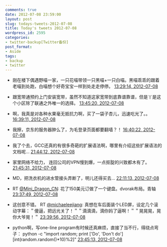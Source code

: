```yaml
---
comments: true
date: 2012-07-08 23:59:00
layout: post
slug: todays-tweets-2012-07-08
title: Today's tweets 2012-07-08
wordpress_id: 2595
categories:
- twitter-backup[Twitter备份]
post_format:
- Aside
tags:
- backup
- twitter
---
```





  * 刚在楼下偶遇野喵一家，一只花喵带领一只黑喵+一只白喵。黑喵乖乖的跟着老喵到处跑，白喵想个好奇宝宝一样到处走走停停。 [13:29:14, 2012-07-08](http://twitter.com/gfrog/statuses/221838333456809985)





  * 跟宽带通预约上门安装宽带，虽然不知道这家宽带到底靠谱靠谱，但是丫是这个小区除了联通之外唯一的选择。 [13:45:20, 2012-07-08](http://twitter.com/gfrog/statuses/221842382428180480)





  * 啊，我真是对各种水果毫无抵抗力啊，买了一袋子杏儿，迅速吃光了。。 [16:39:11, 2012-07-08](http://twitter.com/gfrog/statuses/221886132466618368)





  * 我擦，京东的服务器肿么了，为毛登录页面都要翻墙？！ [16:40:22, 2012-07-08](http://twitter.com/gfrog/statuses/221886431944130560)





  * 我了个去，GCC还真的有很多奇葩的扩展语法啊，哪里有介绍这些扩展语法的文档呢… [21:44:12, 2012-07-08](http://twitter.com/gfrog/statuses/221962893422370817)





  * 家里网络不给力， 连回公司的VPN慢到爆，一点抠腚的兴致都木有了。 [21:45:31, 2012-07-08](http://twitter.com/gfrog/statuses/221963223740588032)





  * MD，把洗衣机的进水管接头弄断了，明儿还得买去… [22:11:13, 2012-07-08](http://twitter.com/gfrog/statuses/221969693936848899)





  * RT [@Mini_Dragon_CN](http://twitter.com/Mini_Dragon_CN): 花了150美元订做了一个键盘。dvorak布局。青轴 [23:37:49, 2012-07-08](http://twitter.com/gfrog/statuses/221991485929832449)





  * 这创意不错。 RT [@michaeleejiang](http://twitter.com/michaeleejiang): 真想在车后面装个LED屏，设定几个滚动字幕：＂傻逼，把远光关了！＂＂滴滴滴，滴你妈了逼啊！＂＂晃晃晃，晃你大爷晃！＂ [23:39:56, 2012-07-08](http://twitter.com/gfrog/statuses/221992021261430784)





  * python啊，写one-line program有时候还真麻烦，直接了当不行，得绕点弯子： python -c "import random; print ['Do', 'Don't do'][int(random.random()*10)%2]" [23:45:13, 2012-07-08](http://twitter.com/gfrog/statuses/221993349345837056)




